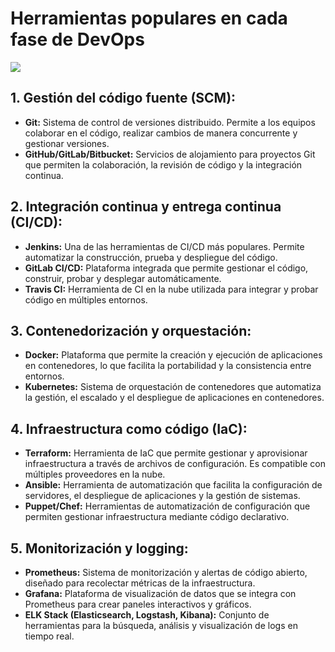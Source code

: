 # Herramientas populares en cada fase de DevOps 

![](https://raw.githubusercontent.com/carmocace/DevOps/refs/heads/main/Imagenes/devops%20herramientas.jpeg)

## 1. Gestión del código fuente (SCM): 

- **Git:** Sistema de control de versiones distribuido. Permite a los equipos 
colaborar en el código, realizar cambios de manera concurrente y 
gestionar versiones. 
- **GitHub/GitLab/Bitbucket:** Servicios de alojamiento para proyectos Git 
que permiten la colaboración, la revisión de código y la integración 
continua. 

## 2. Integración continua y entrega continua (CI/CD): 

- **Jenkins:** Una de las herramientas de CI/CD más populares. Permite 
automatizar la construcción, prueba y despliegue del código.
- **GitLab CI/CD:** Plataforma integrada que permite gestionar el código, 
construir, probar y desplegar automáticamente. 
- **Travis CI:** Herramienta de CI en la nube utilizada para integrar y probar 
código en múltiples entornos.

## 3. Contenedorización y orquestación:

- **Docker:** Plataforma que permite la creación y ejecución de aplicaciones 
en contenedores, lo que facilita la portabilidad y la consistencia entre 
entornos.
- **Kubernetes:** Sistema de orquestación de contenedores que automatiza la 
gestión, el escalado y el despliegue de aplicaciones en contenedores. 

## 4. Infraestructura como código (IaC):

- **Terraform:** Herramienta de IaC que permite gestionar y aprovisionar 
infraestructura a través de archivos de configuración. Es compatible con 
múltiples proveedores en la nube.
- **Ansible:** Herramienta de automatización que facilita la configuración de 
servidores, el despliegue de aplicaciones y la gestión de sistemas. 
- **Puppet/Chef:** Herramientas de automatización de configuración que 
permiten gestionar infraestructura mediante código declarativo. 

## 5. Monitorización y logging:

- **Prometheus:** Sistema de monitorización y alertas de código abierto, 
diseñado para recolectar métricas de la infraestructura.
- **Grafana:** Plataforma de visualización de datos que se integra con 
Prometheus para crear paneles interactivos y gráficos. 
- **ELK Stack (Elasticsearch, Logstash, Kibana):** Conjunto de 
herramientas para la búsqueda, análisis y visualización de logs en tiempo 
real.
